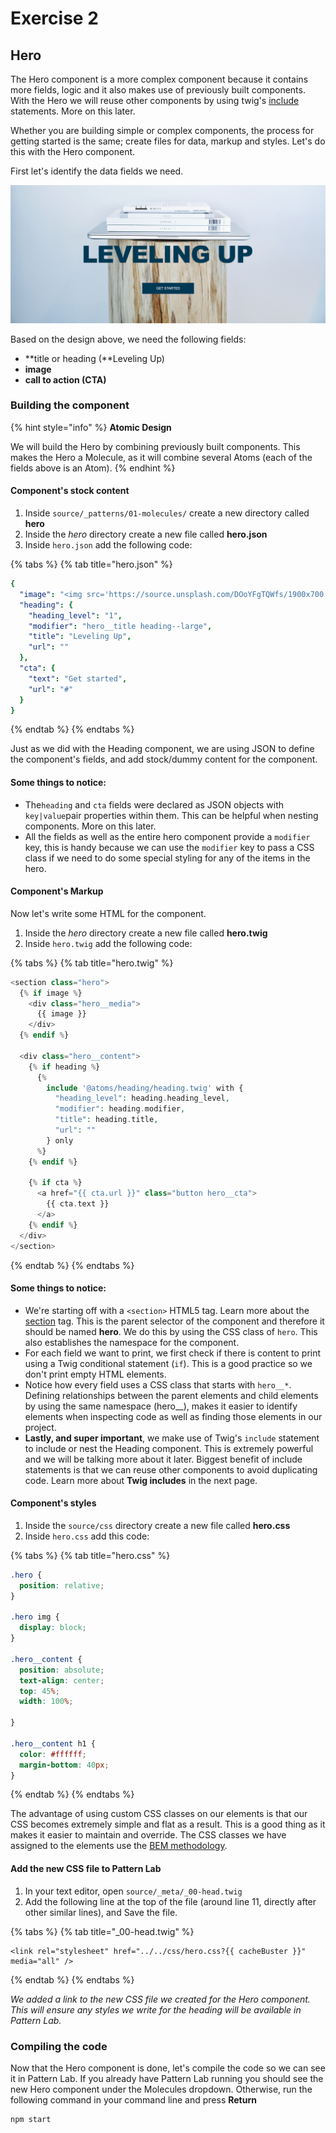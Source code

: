 # Exercise 2

## Hero

The Hero component is a more complex component because it contains more fields, logic and it also makes use of previously built components. With the Hero we will reuse other components by using twig's [include](https://twig.symfony.com/doc/2.x/tags/include.html) statements. More on this later.

Whether you are building simple or complex components, the process for getting started is the same; create files for data, markup and styles. Let's do this with the Hero component.

First let's identify the data fields we need.

![Hero component](../../.gitbook/assets/components-for-beginners-hero.png)

Based on the design above, we need the following fields:

* **title or heading \(**Leveling Up\)
* **image**
* **call to action \(CTA\)**

### Building the component

{% hint style="info" %}
**Atomic Design**

We will build the Hero by combining previously built components. This makes the Hero a Molecule, as it will combine several Atoms \(each of the fields above is an Atom\).
{% endhint %}

#### Component's stock content

1. Inside `source/_patterns/01-molecules/` create a new directory called **hero**
2. Inside the _hero_ directory create a new file called **hero.json**
3. Inside `hero.json` add the following code:

{% tabs %}
{% tab title="hero.json" %}
```yaml
{
  "image": "<img src='https://source.unsplash.com/DOoYFgTQWfs/1900x700' alt='Books on computer' />",
  "heading": {
    "heading_level": "1",
    "modifier": "hero__title heading--large",
    "title": "Leveling Up",
    "url": ""
  },
  "cta": {
    "text": "Get started",
    "url": "#"
  }
}
```
{% endtab %}
{% endtabs %}

Just as we did with the Heading component, we are using JSON to define the component's fields, and add stock/dummy content for the component.

#### Some things to notice: <a id="some-things-to-notice"></a>

* The`heading` and `cta` fields were declared as JSON objects with `key|value`pair properties within them. This can be helpful when nesting components.  More on this later.
* All the fields as well as the entire hero component provide a `modifier` key, this is handy because we can use the `modifier` key to pass a CSS class if we need to do some special styling for any of the items in the hero.

#### Component's Markup

Now let's write some HTML for the component.

1. Inside the _hero_ directory create a new file called **hero.twig**
2. Inside `hero.twig` add the following code:

{% tabs %}
{% tab title="hero.twig" %}
```php
<section class="hero">
  {% if image %}
    <div class="hero__media">
      {{ image }}
    </div>
  {% endif %}

  <div class="hero__content">
    {% if heading %}
      {%
        include '@atoms/heading/heading.twig' with {
          "heading_level": heading.heading_level,
          "modifier": heading.modifier,
          "title": heading.title,
          "url": ""
        } only
      %}
    {% endif %}

    {% if cta %}
      <a href="{{ cta.url }}" class="button hero__cta">
        {{ cta.text }}
      </a>
    {% endif %}
  </div>
</section>
```
{% endtab %}
{% endtabs %}

#### Some things to notice: <a id="some-things-to-notice-1"></a>

* We're starting off with a `<section>` HTML5 tag. Learn more about the [section](https://www.w3schools.com/tags/tag_section.asp) tag. This is the parent selector of the component and therefore it should be named **hero**. We do this by using the CSS class of `hero`.  This also establishes the namespace for the component.
* For each field we want to print, we first check if there is content to print using a Twig conditional statement \(`if`\). This is a good practice so we don't print empty HTML elements.
* Notice how every field uses a CSS class that starts with `hero__*`. Defining relationships between the parent elements and child elements by using the same namespace \(hero\_\_\), makes it easier to identify elements when inspecting code as well as finding those elements in our project.
* **Lastly, and super important**, we make use of Twig's `include` statement to include or nest the Heading component. This is extremely powerful and we will be talking more about it later. Biggest benefit of include statements is that we can reuse other components to avoid duplicating code.  Learn more about **Twig includes** in the next page.

#### Component's styles

1. Inside the `source/css` directory create a new file called **hero.css**
2. Inside `hero.css` add this code:

{% tabs %}
{% tab title="hero.css" %}
```css
.hero {
  position: relative;
}

.hero img {
  display: block;
}

.hero__content {
  position: absolute;
  text-align: center;
  top: 45%;
  width: 100%;

}

.hero__content h1 {
  color: #ffffff;
  margin-bottom: 40px;
}
```
{% endtab %}
{% endtabs %}

The advantage of using custom CSS classes on our elements is that our CSS becomes extremely simple and flat as a result. This is a good thing as it makes it easier to maintain and override. The CSS classes we have assigned to the elements use the [BEM methodology](https://css-tricks.com/bem-101/).

#### Add the new CSS file to Pattern Lab

1. In your text editor, open `source/_meta/_00-head.twig`
2. Add the following line at the top of the file \(around line 11, directly after other similar lines\), and Save the file.

{% tabs %}
{% tab title="\_00-head.twig" %}
```markup
<link rel="stylesheet" href="../../css/hero.css?{{ cacheBuster }}" media="all" />
```
{% endtab %}
{% endtabs %}

_We added a link to the new CSS file we created for the Hero component.  This will ensure any styles we write for the heading will be available in Pattern Lab._

### Compiling the code

Now that the Hero component is done, let's compile the code so we can see it in Pattern Lab. If you already have Pattern Lab running you should see the new Hero component under the Molecules dropdown. Otherwise, run the following command in your command line and press **Return**

```bash
npm start
```

